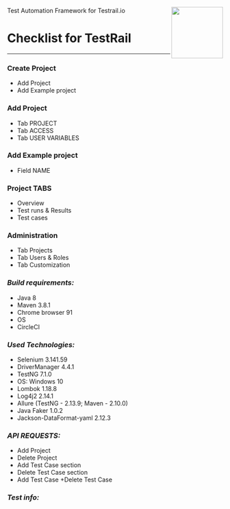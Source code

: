Test Automation Framework for Testrail.io
<a href="https://www.gurock.com/testrail/">
<img src="https://res.cloudinary.com/duauoz75o/image/upload/v1624549552/Logotip-TestRail_husnvu.png" align="right" height="120" />
</a>

# Checklist for TestRail

---------------------

### **Create Project**

- Add Project
- Add Example project

### **Add Project**

- Tab PROJECT
- Tab ACCESS
- Tab USER VARIABLES

### **Add Example project**

- Field NAME

### **Project TABS**

- Overview
- Test runs & Results
- Test cases

### **Administration**

- Tab Projects
- Tab Users & Roles
- Tab Customization

### *Build requirements:*

+ Java 8
+ Maven 3.8.1
+ Chrome browser 91
+ OS
+ CircleCI

### *Used Technologies:*

+ Selenium 3.141.59
+ DriverManager 4.4.1
+ TestNG 7.1.0
+ OS: Windows 10
+ Lombok 1.18.8
+ Log4j2 2.14.1
+ Allure (TestNG - 2.13.9; Maven - 2.10.0)
+ Java Faker 1.0.2
+ Jackson-DataFormat-yaml 2.12.3

### *API REQUESTS:*

+ Add Project
+ Delete Project
+ Add Test Case section
+ Delete Test Case section
+ Add Test Case +Delete Test Case

### *Test info:*

